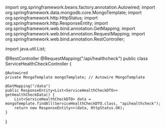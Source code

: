 import org.springframework.beans.factory.annotation.Autowired;
import org.springframework.data.mongodb.core.MongoTemplate;
import org.springframework.http.HttpStatus;
import org.springframework.http.ResponseEntity;
import org.springframework.web.bind.annotation.GetMapping;
import org.springframework.web.bind.annotation.RequestMapping;
import org.springframework.web.bind.annotation.RestController;

import java.util.List;

@RestController
@RequestMapping("/api/healthcheck")
public class ServiceHealthCheckController {

    @Autowired
    private MongoTemplate mongoTemplate; // Autowire MongoTemplate

    @GetMapping("/data")
    public ResponseEntity<List<ServiceHealthCheckDTO>> getHealthCheckData() {
        List<ServiceHealthCheckDTO> data = mongoTemplate.findAll(ServiceHealthCheckDTO.class, "apihealthcheck");
        return new ResponseEntity<>(data, HttpStatus.OK);
    }
}

